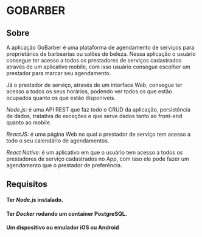 # GOBARBER

## Sobre

A aplicação GoBarber é uma plataforma de agendamento de serviços para proprietários de barbearias ou salões de beleza. Nessa aplicação o usuário consegue ter acesso a todos os prestadores de serviços cadastrados através de um aplicativo mobile, com isso usuário consegue escolher um prestador para marcar seu agendamento.

Já o prestador de serviço, através de um interface Web, consegue ter acesso a todos os seus horários, podendo ver todos os que estão ocupados quanto os que estão disponíveis.

*Node.js:* é uma API REST que faz todo o CRUD da aplicação, persistência de dados, tratativa de exceções e que serve dados tanto ao front-end quanto ao mobile.

*ReactJS:* é uma página Web no qual o prestador de serviço tem acesso a todo o seu calendário de agendamentos.

*React Native:* é um aplicativo em que o usuário tem acesso a todos os prestadores de serviço cadastrados no App, com isso ele pode fazer um agendamento que o prestador de preferência.

## Requisitos

#### Ter *Node.js* instalado.
#### Ter *Docker* rodando um container PostgreSQL.
#### Um dispositivo ou emulador iOS ou Android
